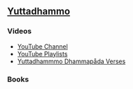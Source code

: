 ## [Yuttadhammo](https://sukhavaho.github.io/people/people)

### Videos
- [YouTube Channel](https://www.youtube.com/@yuttadhammo)
- [YouTube Playlists](https://www.youtube.com/@yuttadhammo/playlists)
- [Yuttadhammmo Dhammapåda Verses](https://www.youtube.com/playlist?list=PLF755B81CBBCA7B59)

### Books


